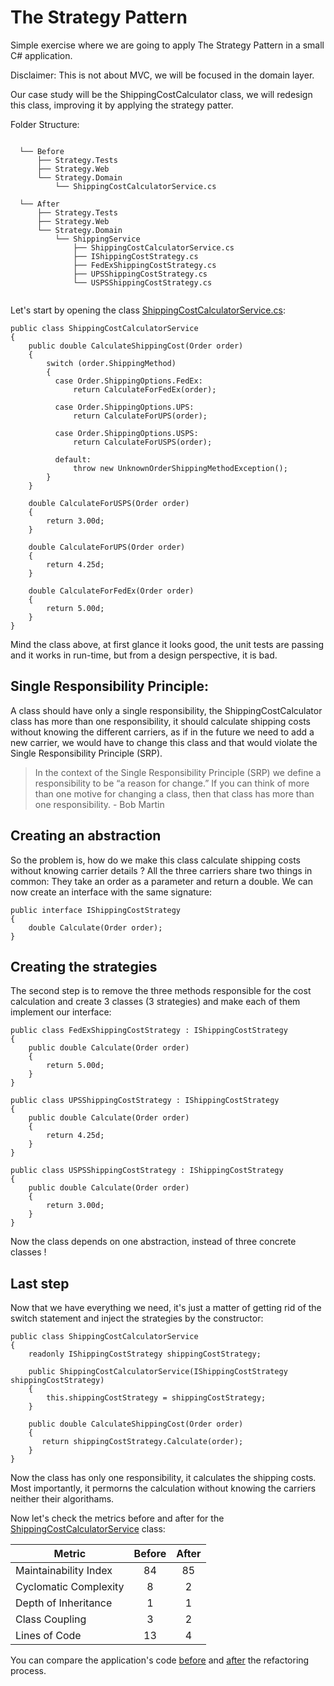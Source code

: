 # The Strategy Pattern 

Simple exercise where we are going to apply The Strategy Pattern in a small C# application. 

Disclaimer: This is not about MVC, we will be focused in the domain layer. 

Our case study will be the ShippingCostCalculator class, we will redesign this class, improving it by applying the strategy patter. 

Folder Structure:

```
  
  └── Before
      ├── Strategy.Tests
      ├── Strategy.Web
      └── Strategy.Domain
          └── ShippingCostCalculatorService.cs 
      
  └── After
      ├── Strategy.Tests
      ├── Strategy.Web
      └── Strategy.Domain
          └── ShippingService
              ├── ShippingCostCalculatorService.cs
              ├── IShippingCostStrategy.cs
              ├── FedExShippingCostStrategy.cs
              ├── UPSShippingCostStrategy.cs
              └── USPSShippingCostStrategy.cs
              
``` 

Let's start by opening the class [ShippingCostCalculatorService.cs](https://github.com/FernandoVezzali/pattern-strategy/blob/master/Before/Strategy.Domain/ShippingCostCalculatorService.cs):

    public class ShippingCostCalculatorService
    {
        public double CalculateShippingCost(Order order)
        {
            switch (order.ShippingMethod)
            {
              case Order.ShippingOptions.FedEx:
                  return CalculateForFedEx(order);
    
              case Order.ShippingOptions.UPS:
                  return CalculateForUPS(order);
    
              case Order.ShippingOptions.USPS:
                  return CalculateForUSPS(order);
    
              default:
                  throw new UnknownOrderShippingMethodException();
            }
        }
        
        double CalculateForUSPS(Order order)
        {
            return 3.00d;
        }

        double CalculateForUPS(Order order)
        {
            return 4.25d;
        }

        double CalculateForFedEx(Order order)
        {
            return 5.00d;
        }        
    }  

Mind the class above, at first glance it looks good, the unit tests are passing and it works in run-time, but from a design perspective, it is bad. 

## Single Responsibility Principle:

A class should have only a single responsibility, the ShippingCostCalculator class has more than one responsibility, it should calculate shipping costs without knowing the different carriers, as if in the future we need to add a new carrier, we would have to change this class and that would violate the Single Responsibility Principle (SRP).

> In the context of the Single Responsibility Principle (SRP) we define a responsibility to be “a reason for change.” If you can think of more than one motive for changing a class, then that class has more than one responsibility. - Bob Martin

## Creating an abstraction

So the problem is, how do we make this class calculate shipping costs without knowing carrier details ? All the three carriers share two things in common: They take an order as a parameter and return a double. We can now create an interface with the same signature:

    public interface IShippingCostStrategy
    {
        double Calculate(Order order);
    }
    
## Creating the strategies
	
The second step is to remove the three methods responsible for the cost calculation and create 3 classes (3 strategies) and make each of them implement our interface: 

    public class FedExShippingCostStrategy : IShippingCostStrategy
    {
        public double Calculate(Order order)
        {
            return 5.00d;
        }
    }
    
    public class UPSShippingCostStrategy : IShippingCostStrategy
    {
        public double Calculate(Order order)
        {
            return 4.25d;
        }
    }
    
    public class USPSShippingCostStrategy : IShippingCostStrategy
    {
        public double Calculate(Order order)
        {
            return 3.00d;
        }
    }

Now the class depends on one abstraction, instead of three concrete classes !

## Last step

 Now that we have everything we need, it's just a matter of getting rid of the switch statement and inject the strategies by the constructor:

    public class ShippingCostCalculatorService
    {
        readonly IShippingCostStrategy shippingCostStrategy;

        public ShippingCostCalculatorService(IShippingCostStrategy shippingCostStrategy)
        {
            this.shippingCostStrategy = shippingCostStrategy;
        }

        public double CalculateShippingCost(Order order)
        {
           return shippingCostStrategy.Calculate(order);
        }
    }

Now the class has only one responsibility, it calculates the shipping costs. Most importantly, it permorns the calculation without knowing the carriers neither their algorithams.

Now let's check the metrics before and after for the [ShippingCostCalculatorService](https://github.com/FernandoVezzali/pattern-strategy/blob/master/After/Strategy.Domain/ShippingService/ShippingCostCalculatorService.cs) class:

| Metric                         | Before     | After     | 
| ------------------------------ |:----------:|:----------:
| Maintainability Index          | 84         | 85        |
| Cyclomatic Complexity          | 8          | 2         |
| Depth of Inheritance           | 1          | 1         |
| Class Coupling                 | 3          | 2         |
| Lines of Code                  | 13         | 4         |

You can compare the application's code [before](https://github.com/FernandoVezzali/pattern-strategy/tree/master/Before) and [after](https://github.com/FernandoVezzali/pattern-strategy/tree/master/After) the refactoring process.

